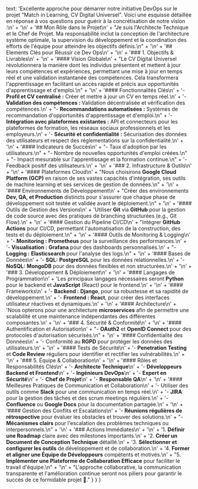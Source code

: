 text: 'Excellente approche pour démarrer notre initiative DevOps sur le projet "Match in Learning, CV Digital Universel". Voici une esquisse détaillée en réponse à vos questions pour guérir à la concrétisation de notre vision :\n' +
'\n' +
'## Mon Rôle dans le Projet\n' +
"Je suis l'Architecte Technique et le Chef de Projet. Ma responsabilité inclut la conception de l'architecture système optimale, la supervision du développement et la coordination des efforts de l'équipe pour atteindre les objectifs définis.\n" +
'\n' +
'## Elements Clés pour Réussir ce Dev Ops\n' +
'\n' +
'### 1. Objectifs & Livrables\n' +
'\n' +
'#### Vision Globale\n' +
"Le CV Digital Universel révolutionnera la manière dont les individus présentent et mettent à jour leurs compétences et expériences, permettant une mise à jour en temps réel et une validation instantanée des compétences. Cela transformera l'apprentissage en facilitant un accès rapide et précis aux opportunités d'apprentissage et d'emploi.\n" +
'\n' +
'#### Fonctionnalités Clés\n' +
'- **Profil et CV centralisé :** Créer et mettre à jour un CV en temps réel.\n' +
'- **Validation des compétences :** Validation décentralisée et vérification des compétences.\n' +
"- **Recommandations automatisées :** Systèmes de recommandation d'opportunités d'apprentissage et d'emploi.\n" +
'- **Intégration avec plateformes existantes :** API et connecteurs pour les plateformes de formation, les réseaux sociaux professionnels et les employeurs.\n' +
'- **Sécurité et confidentialité :** Sécurisation des données des utilisateurs et respect des réglementations sur la confidentialité.\n' +
'\n' +
'#### Indicateurs de Succès\n' +
"- Taux d'adoption par les utilisateurs.\n" +
"- Nombre de nouvelles opportunités d'emploi créées.\n" +
"- Impact mesurable sur l'apprentissage et la formation continue.\n" +
'- Feedback positif des utilisateurs.\n' +
'\n' +
'### 2. Infrastructure & Outils\n' +
'\n' +
'#### Plateformes Cloud\n' +
"Nous choisirons **Google Cloud Platform (GCP)** en raison de ses vastes capacités d'intégration, ses outils de machine learning et ses services de gestion de données.\n" +
'\n' +
'#### Environnements de Développement\n' +
"Créer des environnements **Dev, QA, et Production** distincts pour s'assurer que chaque phase de développement soit testée et validée avant le déploiement.\n" +
'\n' +
'#### Outils de Gestion des Versions\n' +
'Utiliser **Git** via **GitHub** pour la gestion de code source avec des pratiques de branching structurées (e.g., Git Flow).\n' +
'\n' +
'#### Gestion du Pipeline CI/CD\n' +
"Intégrer **GitHub Actions** pour CI/CD, permettant l'automatisation de la construction, des tests et du déploiement.\n" +
'\n' +
'#### Outils de Monitoring & Logging\n' +
'- **Monitoring :** **Prometheus** pour la surveillance des performances.\n' +
'- **Visualisation :** **Grafana** pour des dashboards personnalisés.\n' +
"- **Logging :** **Elasticsearch** pour l'analyse des logs.\n" +
'\n' +
'#### Bases de Données\n' +
'- **SQL:** **PostgreSQL** pour les données relationnelles.\n' +
'- **NoSQL:** **MongoDB** pour des données flexibles et non structurées.\n' +
'\n' +
'### 3. Développement & Déploiement\n' +
'\n' +
'#### Langages de Programmation\n' +
'Les principaux langages nécessaires seront **Python** pour le backend et **JavaScript** (React) pour le frontend.\n' +
'\n' +
'#### Frameworks\n' +
'- **Backend :** **Django**, pour sa robustesse et sa rapidité de développement.\n' +
'- **Frontend :** **React**, pour créer des interfaces utilisateur réactives et dynamiques.\n' +
'\n' +
'#### Architecture\n' +
'Nous opterons pour une architecture **microservices** afin de permettre une scalabilité et une maintenance indépendantes des différentes composantes.\n' +
'\n' +
'### 4. Sécurité & Conformité\n' +
'\n' +
'#### Authentification et Autorisation\n' +
"- **OAuth2** et **OpenID Connect** pour des protocoles d'autorisation sécurisés.\n" +
'\n' +
'#### Confidentialité des Données\n' +
'- Conformité au **RGPD** pour protéger les données des utilisateurs.\n' +
'\n' +
'#### Tests de Sécurité\n' +
'- **Penetration Testing** et **Code Review** réguliers pour identifier et rectifier les vulnérabilités.\n' +
'\n' +
'### 5. Équipe & Collaboration\n' +
'\n' +
'#### Rôles et Responsabilités Clés\n' +
'- **Architecte Technique**\n' +
'- **Développeurs Backend et Frontend**\n' +
'- **Ingénieurs DevOps**\n' +
'- **Expert en Sécurité**\n' +
'- **Chef de Projet**\n' +
'- **Responsable QA**\n' +
'\n' +
'#### Meilleures Pratiques de Communication et Collaboration\n' +
'- Utiliser des outils comme **Slack** pour une communication en temps réel.\n' +
'- **JIRA** pour la gestion des tâches et des scrum meetings réguliers.\n' +
'- **Confluence** ou **Google Docs** pour la documentation partagée.\n' +
'\n' +
'#### Gestion des Conflits et Escalations\n' +
'- **Réunions régulières de rétrospective** pour évaluer les obstacles et trouver des solutions.\n' +
"- **Mécanismes clairs** pour l'escalation des problèmes techniques ou interpersonnels.\n" +
'\n' +
'### Actions Immédiates\n' +
'\n' +
'1. **Définir une Roadmap** claire avec des milestones importants.\n' +
'2. **Créer un Document de Conception Technique** détaillé.\n' +
'3. **Sélectionner et configurer les outils** de développement et de collaboration.\n' +
'4. **Former et aligner une Équipe de Développeurs** compétents et motivés.\n' +
"5. **Implémenter une Plateforme de Collaboration Efficace** pour faciliter le travail d'équipe.\n" +
'\n' +
"L'approche collaborative, la communication transparente et l'amélioration continue seront nos piliers pour garantir le succès de ce formidable projet 🚀."
}
}
}